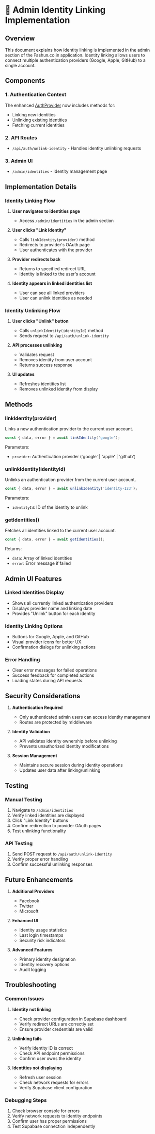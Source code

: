 # 🔗 Admin Identity Linking Implementation

## Overview

This document explains how identity linking is implemented in the admin section of the Fashun.co.in application. Identity linking allows users to connect multiple authentication providers (Google, Apple, GitHub) to a single account.

## Components

### 1. Authentication Context
The enhanced [AuthProvider](file://d:\fuc-website-main\fashun-store\src\contexts\auth-context.tsx#L16-L76) now includes methods for:
- Linking new identities
- Unlinking existing identities
- Fetching current identities

### 2. API Routes
- `/api/auth/unlink-identity` - Handles identity unlinking requests

### 3. Admin UI
- `/admin/identities` - Identity management page

## Implementation Details

### Identity Linking Flow

1. **User navigates to identities page**
   - Access `/admin/identities` in the admin section

2. **User clicks "Link Identity"**
   - Calls `linkIdentity(provider)` method
   - Redirects to provider's OAuth page
   - User authenticates with the provider

3. **Provider redirects back**
   - Returns to specified redirect URL
   - Identity is linked to the user's account

4. **Identity appears in linked identities list**
   - User can see all linked providers
   - User can unlink identities as needed

### Identity Unlinking Flow

1. **User clicks "Unlink" button**
   - Calls `unlinkIdentity(identityId)` method
   - Sends request to `/api/auth/unlink-identity`

2. **API processes unlinking**
   - Validates request
   - Removes identity from user account
   - Returns success response

3. **UI updates**
   - Refreshes identities list
   - Removes unlinked identity from display

## Methods

### linkIdentity(provider)
Links a new authentication provider to the current user account.

```typescript
const { data, error } = await linkIdentity('google');
```

Parameters:
- `provider`: Authentication provider ('google' | 'apple' | 'github')

### unlinkIdentity(identityId)
Unlinks an authentication provider from the current user account.

```typescript
const { data, error } = await unlinkIdentity('identity-123');
```

Parameters:
- `identityId`: ID of the identity to unlink

### getIdentities()
Fetches all identities linked to the current user account.

```typescript
const { data, error } = await getIdentities();
```

Returns:
- `data`: Array of linked identities
- `error`: Error message if failed

## Admin UI Features

### Linked Identities Display
- Shows all currently linked authentication providers
- Displays provider name and linking date
- Provides "Unlink" button for each identity

### Identity Linking Options
- Buttons for Google, Apple, and GitHub
- Visual provider icons for better UX
- Confirmation dialogs for unlinking actions

### Error Handling
- Clear error messages for failed operations
- Success feedback for completed actions
- Loading states during API requests

## Security Considerations

1. **Authentication Required**
   - Only authenticated admin users can access identity management
   - Routes are protected by middleware

2. **Identity Validation**
   - API validates identity ownership before unlinking
   - Prevents unauthorized identity modifications

3. **Session Management**
   - Maintains secure session during identity operations
   - Updates user data after linking/unlinking

## Testing

### Manual Testing
1. Navigate to `/admin/identities`
2. Verify linked identities are displayed
3. Click "Link Identity" buttons
4. Confirm redirection to provider OAuth pages
5. Test unlinking functionality

### API Testing
1. Send POST request to `/api/auth/unlink-identity`
2. Verify proper error handling
3. Confirm successful unlinking responses

## Future Enhancements

1. **Additional Providers**
   - Facebook
   - Twitter
   - Microsoft

2. **Enhanced UI**
   - Identity usage statistics
   - Last login timestamps
   - Security risk indicators

3. **Advanced Features**
   - Primary identity designation
   - Identity recovery options
   - Audit logging

## Troubleshooting

### Common Issues

1. **Identity not linking**
   - Check provider configuration in Supabase dashboard
   - Verify redirect URLs are correctly set
   - Ensure provider credentials are valid

2. **Unlinking fails**
   - Verify identity ID is correct
   - Check API endpoint permissions
   - Confirm user owns the identity

3. **Identities not displaying**
   - Refresh user session
   - Check network requests for errors
   - Verify Supabase client configuration

### Debugging Steps

1. Check browser console for errors
2. Verify network requests to identity endpoints
3. Confirm user has proper permissions
4. Test Supabase connection independently